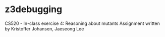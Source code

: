 




# z3debugging

CS520 - In-class exercise 4: Reasoning about mutants Assignment
written by Kristoffer Johansen, Jaeseong Lee 
